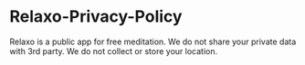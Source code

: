 # Relaxo-Privacy-Policy

Relaxo is a public app for free meditation. 
We do not share your private data with 3rd party. 
We do not collect or store your location.
